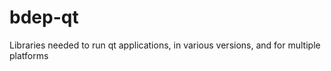bdep-qt
=======

Libraries needed to run qt applications, in various versions, and for multiple platforms
